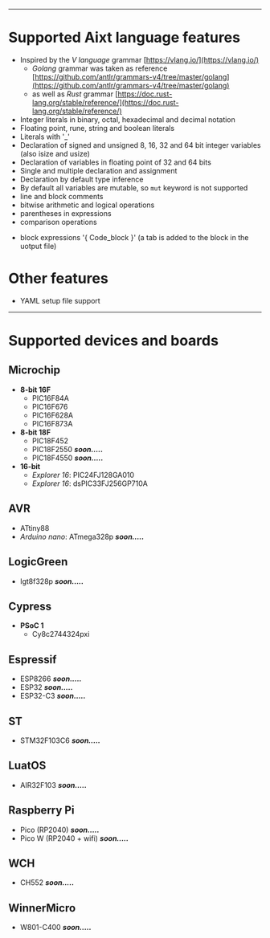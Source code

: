 
--------------------
# Supported Aixt language features

- Inspired by the _V language_ grammar [https://vlang.io/](https://vlang.io/)
    - _Golang_ grammar was taken as reference [https://github.com/antlr/grammars-v4/tree/master/golang](https://github.com/antlr/grammars-v4/tree/master/golang)
    - as well as _Rust_ grammar [https://doc.rust-lang.org/stable/reference/](https://doc.rust-lang.org/stable/reference/)
- Integer literals in binary, octal, hexadecimal and decimal notation
- Floating point, rune, string and boolean literals
- Literals with '_'
- Declaration of signed and unsigned 8, 16, 32 and 64 bit integer variables (also isize and usize)
- Declaration of variables in floating point of 32 and 64 bits
- Single and multiple declaration and assignment
- Declaration by default type inference
- By default all variables are mutable, so `mut` keyword is not supported 
- line and block comments
- bitwise arithmetic and logical operations
- parentheses in expressions
- comparison operations
<!-- - of compound operations '+=', etc. -->
- block expressions '{ Code_block }' (a tab is added to the block in the uotput file)
<!-- - function declarations and return values
- if-else statements, infinity for , for as while -->

# Other features

- YAML setup file support

----------------------------
# Supported devices and boards

## Microchip
- **8-bit 16F**
    - PIC16F84A
    - PIC16F676
    - PIC16F628A
    - PIC16F873A
- **8-bit 18F**
    - PIC18F452
    - PIC18F2550 **_soon....._**
    - PIC18F4550 **_soon....._**
- **16-bit**
    - _Explorer 16_: PIC24FJ128GA010
    - _Explorer 16_: dsPIC33FJ256GP710A

## AVR
- ATtiny88 
- _Arduino nano_: ATmega328p **_soon....._**

## LogicGreen 
- lgt8f328p **_soon....._**

## Cypress

- **PSoC 1**
    - Cy8c2744324pxi

## Espressif
- ESP8266 **_soon....._**
- ESP32 **_soon....._**
- ESP32-C3 **_soon....._**

## ST
- STM32F103C6 **_soon....._**

## LuatOS
- AIR32F103 **_soon....._**

## Raspberry Pi
- Pico (RP2040) **_soon....._**
- Pico W (RP2040 + wifi) **_soon....._**

## WCH
- CH552 **_soon....._**

## WinnerMicro
- W801-C400 **_soon....._**




